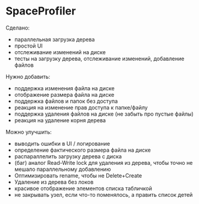 # SpaceProfiler
Сделано:
- параллельная загрузка дерева
- простой UI
- отслеживание изменений на диске
- тесты на загрузку дерева, отслеживание изменений, добавление файлов

Нужно добавить:
- поддержка изменения файла на диске
- отображение размера файла на диске
- поддержка файлов и папок без доступа 
- реакция на изменение прав доступа к папке/файлу
- поддержка удаления файлов на диске (не забыть про пустые файлы)
- реакция на удаление корня дерева

Можно улучшить:
- выводить ошибки в UI / логирование
- определение фактического размера файла на диске
- распараллелить загрузку дерева с диска
- (баг) аналог Read-Write lock для удаления из дерева, чтобы точно не мешало параллельному добавлению
- Оптимизировать rename, чтобы не Delete+Create
- Удаление из дерева без локов
- красивое отображение элементов списка табличкой
- не закрывать узел, если что-то поменялось, а править список детей
